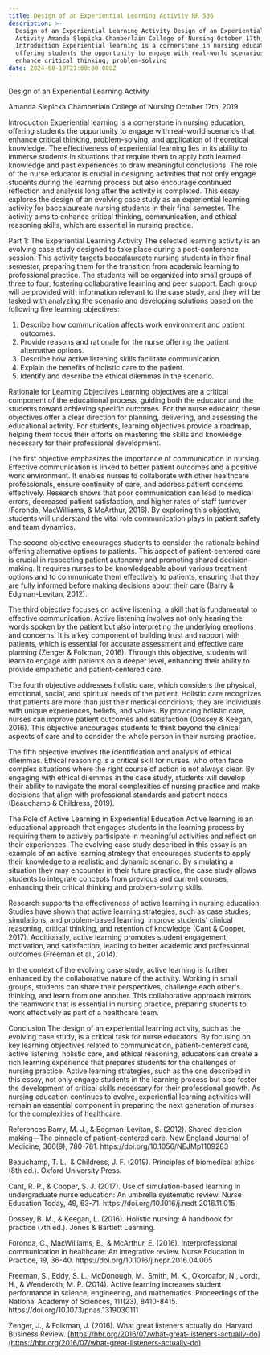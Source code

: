 ```yaml
---
title: Design of an Experiential Learning Activity NR 536
description: >-
  Design of an Experiential Learning Activity Design of an Experiential Learning
  Activity Amanda Slepicka Chamberlain College of Nursing October 17th, 2019
  Introduction Experiential learning is a cornerstone in nursing education,
  offering students the opportunity to engage with real-world scenarios that
  enhance critical thinking, problem-solving
date: 2024-08-10T21:00:00.000Z
---
```


Design of an Experiential Learning Activity

Amanda Slepicka
Chamberlain College of Nursing
October 17th, 2019

Introduction
Experiential learning is a cornerstone in nursing education, offering students the opportunity to engage with real-world scenarios that enhance critical thinking, problem-solving, and application of theoretical knowledge. The effectiveness of experiential learning lies in its ability to immerse students in situations that require them to apply both learned knowledge and past experiences to draw meaningful conclusions. The role of the nurse educator is crucial in designing activities that not only engage students during the learning process but also encourage continued reflection and analysis long after the activity is completed. This essay explores the design of an evolving case study as an experiential learning activity for baccalaureate nursing students in their final semester. The activity aims to enhance critical thinking, communication, and ethical reasoning skills, which are essential in nursing practice.

Part 1: The Experiential Learning Activity
The selected learning activity is an evolving case study designed to take place during a post-conference session. This activity targets baccalaureate nursing students in their final semester, preparing them for the transition from academic learning to professional practice. The students will be organized into small groups of three to four, fostering collaborative learning and peer support. Each group will be provided with information relevant to the case study, and they will be tasked with analyzing the scenario and developing solutions based on the following five learning objectives:

1. Describe how communication affects work environment and patient outcomes.
2. Provide reasons and rationale for the nurse offering the patient alternative options.
3. Describe how active listening skills facilitate communication.
4. Explain the benefits of holistic care to the patient.
5. Identify and describe the ethical dilemmas in the scenario.

Rationale for Learning Objectives
Learning objectives are a critical component of the educational process, guiding both the educator and the students toward achieving specific outcomes. For the nurse educator, these objectives offer a clear direction for planning, delivering, and assessing the educational activity. For students, learning objectives provide a roadmap, helping them focus their efforts on mastering the skills and knowledge necessary for their professional development.

The first objective emphasizes the importance of communication in nursing. Effective communication is linked to better patient outcomes and a positive work environment. It enables nurses to collaborate with other healthcare professionals, ensure continuity of care, and address patient concerns effectively. Research shows that poor communication can lead to medical errors, decreased patient satisfaction, and higher rates of staff turnover (Foronda, MacWilliams, & McArthur, 2016). By exploring this objective, students will understand the vital role communication plays in patient safety and team dynamics.

The second objective encourages students to consider the rationale behind offering alternative options to patients. This aspect of patient-centered care is crucial in respecting patient autonomy and promoting shared decision-making. It requires nurses to be knowledgeable about various treatment options and to communicate them effectively to patients, ensuring that they are fully informed before making decisions about their care (Barry & Edgman-Levitan, 2012).

The third objective focuses on active listening, a skill that is fundamental to effective communication. Active listening involves not only hearing the words spoken by the patient but also interpreting the underlying emotions and concerns. It is a key component of building trust and rapport with patients, which is essential for accurate assessment and effective care planning (Zenger & Folkman, 2016). Through this objective, students will learn to engage with patients on a deeper level, enhancing their ability to provide empathetic and patient-centered care.

The fourth objective addresses holistic care, which considers the physical, emotional, social, and spiritual needs of the patient. Holistic care recognizes that patients are more than just their medical conditions; they are individuals with unique experiences, beliefs, and values. By providing holistic care, nurses can improve patient outcomes and satisfaction (Dossey & Keegan, 2016). This objective encourages students to think beyond the clinical aspects of care and to consider the whole person in their nursing practice.

The fifth objective involves the identification and analysis of ethical dilemmas. Ethical reasoning is a critical skill for nurses, who often face complex situations where the right course of action is not always clear. By engaging with ethical dilemmas in the case study, students will develop their ability to navigate the moral complexities of nursing practice and make decisions that align with professional standards and patient needs (Beauchamp & Childress, 2019).

The Role of Active Learning in Experiential Education
Active learning is an educational approach that engages students in the learning process by requiring them to actively participate in meaningful activities and reflect on their experiences. The evolving case study described in this essay is an example of an active learning strategy that encourages students to apply their knowledge to a realistic and dynamic scenario. By simulating a situation they may encounter in their future practice, the case study allows students to integrate concepts from previous and current courses, enhancing their critical thinking and problem-solving skills.

Research supports the effectiveness of active learning in nursing education. Studies have shown that active learning strategies, such as case studies, simulations, and problem-based learning, improve students' clinical reasoning, critical thinking, and retention of knowledge (Cant & Cooper, 2017). Additionally, active learning promotes student engagement, motivation, and satisfaction, leading to better academic and professional outcomes (Freeman et al., 2014).

In the context of the evolving case study, active learning is further enhanced by the collaborative nature of the activity. Working in small groups, students can share their perspectives, challenge each other's thinking, and learn from one another. This collaborative approach mirrors the teamwork that is essential in nursing practice, preparing students to work effectively as part of a healthcare team.

Conclusion
The design of an experiential learning activity, such as the evolving case study, is a critical task for nurse educators. By focusing on key learning objectives related to communication, patient-centered care, active listening, holistic care, and ethical reasoning, educators can create a rich learning experience that prepares students for the challenges of nursing practice. Active learning strategies, such as the one described in this essay, not only engage students in the learning process but also foster the development of critical skills necessary for their professional growth. As nursing education continues to evolve, experiential learning activities will remain an essential component in preparing the next generation of nurses for the complexities of healthcare.

References
Barry, M. J., & Edgman-Levitan, S. (2012). Shared decision making—The pinnacle of patient-centered care. New England Journal of Medicine, 366(9), 780-781. https\://doi.org/10.1056/NEJMp1109283

Beauchamp, T. L., & Childress, J. F. (2019). Principles of biomedical ethics (8th ed.). Oxford University Press.

Cant, R. P., & Cooper, S. J. (2017). Use of simulation-based learning in undergraduate nurse education: An umbrella systematic review. Nurse Education Today, 49, 63-71. https\://doi.org/10.1016/j.nedt.2016.11.015

Dossey, B. M., & Keegan, L. (2016). Holistic nursing: A handbook for practice (7th ed.). Jones & Bartlett Learning.

Foronda, C., MacWilliams, B., & McArthur, E. (2016). Interprofessional communication in healthcare: An integrative review. Nurse Education in Practice, 19, 36-40. https\://doi.org/10.1016/j.nepr.2016.04.005

Freeman, S., Eddy, S. L., McDonough, M., Smith, M. K., Okoroafor, N., Jordt, H., & Wenderoth, M. P. (2014). Active learning increases student performance in science, engineering, and mathematics. Proceedings of the National Academy of Sciences, 111(23), 8410-8415. https\://doi.org/10.1073/pnas.1319030111

Zenger, J., & Folkman, J. (2016). What great listeners actually do. Harvard Business Review. [https://hbr.org/2016/07/what-great-listeners-actually-do](https://hbr.org/2016/07/what-great-listeners-actually-do)
